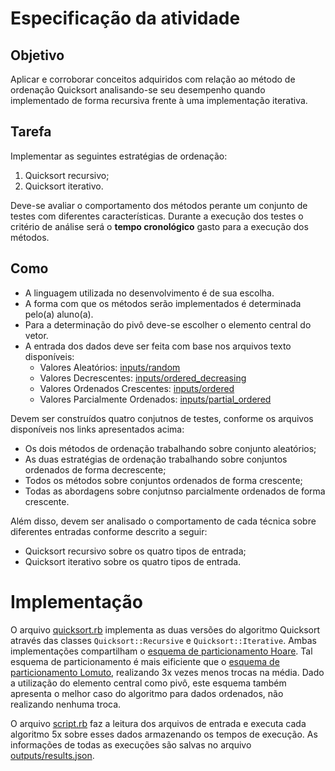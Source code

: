 # Especificação da atividade

## Objetivo

Aplicar e corroborar conceitos adquiridos com relação ao método de ordenação Quicksort analisando-se seu desempenho
quando implementado de forma recursiva frente à uma implementação iterativa.

## Tarefa

Implementar as seguintes estratégias de ordenação:
1. Quicksort recursivo;
2. Quicksort iterativo.

Deve-se avaliar o comportamento dos métodos perante um conjunto de testes com diferentes características. Durante a
execução dos testes o critério de análise será o **tempo cronológico** gasto para a execução dos métodos.

## Como

* A linguagem utilizada no desenvolvimento é de sua escolha.
* A forma com que os métodos serão implementados é determinada pelo(a) aluno(a).
* Para a determinação do pivô deve-se escolher o elemento central do vetor.
* A entrada dos dados deve ser feita com base nos arquivos texto disponíveis:
  * Valores Aleatórios: [inputs/random](./inputs/random)
  * Valores Decrescentes: [inputs/ordered_decreasing](./inputs/ordered_decreasing)
  * Valores Ordenados Crescentes: [inputs/ordered](./inputs/ordered)
  * Valores Parcialmente Ordenados: [inputs/partial_ordered](./inputs/partial_ordered)

Devem ser construídos quatro conjutnos de testes, conforme os arquivos disponíveis nos links apresentados acima:
* Os dois métodos de ordenação trabalhando sobre conjunto aleatórios;
* As duas estratégias de ordenação trabalhando sobre conjuntos ordenados de forma decrescente;
* Todos os métodos sobre conjuntos ordenados de forma crescente;
* Todas as abordagens sobre conjutnso parcialmente ordenados de forma crescente.

Além disso, devem ser analisado o comportamento de cada técnica sobre diferentes entradas conforme descrito a seguir:
* Quicksort recursivo sobre os quatro tipos de entrada;
* Quicksort iterativo sobre os quatro tipos de entrada.

# Implementação

O arquivo [quicksort.rb](./quicksort.rb) implementa as duas versões do algoritmo Quicksort através das classes
`Quicksort::Recursive` e `Quicksort::Iterative`. Ambas implementações compartilham o
[esquema de particionamento Hoare](https://en.wikipedia.org/wiki/Quicksort#Hoare_partition_scheme). Tal esquema de
particionamento é mais eificiente que o
[esquema de particionamento Lomuto](https://en.wikipedia.org/wiki/Quicksort#Lomuto_partition_scheme), realizando 3x
vezes menos trocas na média. Dado a utilização do elemento central como pivô, este esquema também apresenta o melhor
caso do algoritmo para dados ordenados, não realizando nenhuma troca.

O arquivo [script.rb](./script.rb) faz a leitura dos arquivos de entrada e executa cada algoritmo 5x sobre esses dados
armazenando os tempos de execução. As informações de todas as execuções são salvas no arquivo
[outputs/results.json](./outputs/results.json).